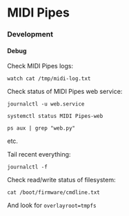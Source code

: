 # MIDI Pipes

### Development

#### Debug

Check MIDI Pipes logs:

    watch cat /tmp/midi-log.txt

Check status of MIDI Pipes web service:

    journalctl -u web.service

    systemctl status MIDI Pipes-web

    ps aux | grep "web.py"

etc.

Tail recent everything:

    journalctl -f

Check read/write status of filesystem:

    cat /boot/firmware/cmdline.txt

And look for `overlayroot=tmpfs`
